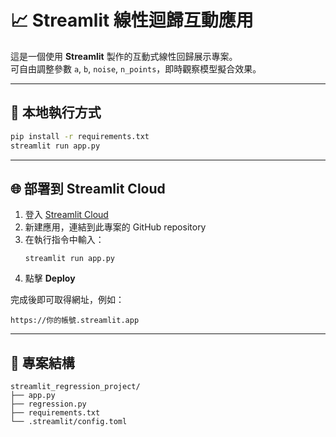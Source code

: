 # 📈 Streamlit 線性迴歸互動應用

這是一個使用 **Streamlit** 製作的互動式線性回歸展示專案。  
可自由調整參數 `a`, `b`, `noise`, `n_points`，即時觀察模型擬合效果。

---

## 🚀 本地執行方式

```bash
pip install -r requirements.txt
streamlit run app.py
```

---

## 🌐 部署到 Streamlit Cloud

1. 登入 [Streamlit Cloud](https://streamlit.io/cloud)
2. 新建應用，連結到此專案的 GitHub repository
3. 在執行指令中輸入：
   ```
   streamlit run app.py
   ```
4. 點擊 **Deploy**

完成後即可取得網址，例如：
```
https://你的帳號.streamlit.app
```

---

## 📂 專案結構
```
streamlit_regression_project/
├── app.py
├── regression.py
├── requirements.txt
└── .streamlit/config.toml
```

